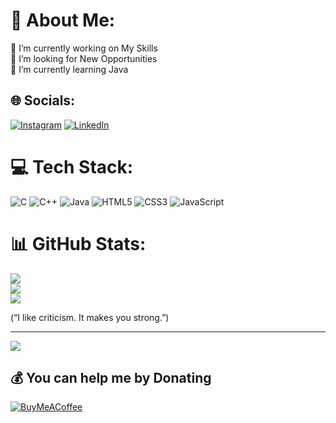 # 💫 About Me:
🔭 I’m currently working on My Skills <br>👯 I’m looking for New Opportunities<br>🌱 I’m currently learning Java<br>


## 🌐 Socials:
[![Instagram](https://img.shields.io/badge/Instagram-%23E4405F.svg?logo=Instagram&logoColor=white)](https://instagram.com/https://instagram.com/t_r_a_z_i_c_._jatin._.gupta?igshid=ZDdkNTZiNTM=) [![LinkedIn](https://img.shields.io/badge/LinkedIn-%230077B5.svg?logo=linkedin&logoColor=white)](https://linkedin.com/in/https://www.linkedin.com/in/jatin-gupta-885052227) 

# 💻 Tech Stack:
![C](https://img.shields.io/badge/c-%2300599C.svg?style=for-the-badge&logo=c&logoColor=white) ![C++](https://img.shields.io/badge/c++-%2300599C.svg?style=for-the-badge&logo=c%2B%2B&logoColor=white) ![Java](https://img.shields.io/badge/java-%23ED8B00.svg?style=for-the-badge&logo=java&logoColor=white) ![HTML5](https://img.shields.io/badge/html5-%23E34F26.svg?style=for-the-badge&logo=html5&logoColor=white) ![CSS3](https://img.shields.io/badge/css3-%231572B6.svg?style=for-the-badge&logo=css3&logoColor=white) ![JavaScript](https://img.shields.io/badge/javascript-%23323330.svg?style=for-the-badge&logo=javascript&logoColor=%23F7DF1E)
# 📊 GitHub Stats:
![](https://github-readme-stats.vercel.app/api?username=Trajic5286&theme=dark&hide_border=false&include_all_commits=false&count_private=false)<br/>
![](https://github-readme-streak-stats.herokuapp.com/?user=Trajic5286&theme=dark&hide_border=false)<br/>
![](https://github-readme-stats.vercel.app/api/top-langs/?username=Trajic5286&theme=dark&hide_border=false&include_all_commits=false&count_private=false&layout=compact)


(“I like criticism. It makes you strong.”)

---
[![](https://visitcount.itsvg.in/api?id=Trajic5286&icon=0&color=0)](https://visitcount.itsvg.in)

  ## 💰 You can help me by Donating
  [![BuyMeACoffee](https://img.shields.io/badge/Buy%20Me%20a%20Coffee-ffdd00?style=for-the-badge&logo=buy-me-a-coffee&logoColor=black)](https://buymeacoffee.com/8534894982@upi) 

  
<!-- Proudly created with GPRM ( https://gprm.itsvg.in ) -->
